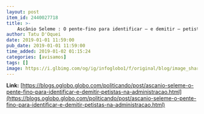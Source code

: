 ```yaml
---
layout: post
item_id: 2440027718
title: >-
    Ascânio Seleme : O pente-fino para identificar – e demitir – petistas na administração : Politicando
author: Tatu D'Oquei
date: 2019-01-01 11:59:00
pub_date: 2019-01-01 11:59:00
time_added: 2019-01-02 01:15:24
categories: [avisamos]
tags: []
image: https://i.glbimg.com/og/ig/infoglobo1/f/original/blog/image_share/politicando.jpg
---
```


**Link:** [https://blogs.oglobo.globo.com/politicando/post/ascanio-seleme-o-pente-fino-para-identificar-e-demitir-petistas-na-administracao.html](https://blogs.oglobo.globo.com/politicando/post/ascanio-seleme-o-pente-fino-para-identificar-e-demitir-petistas-na-administracao.html)

